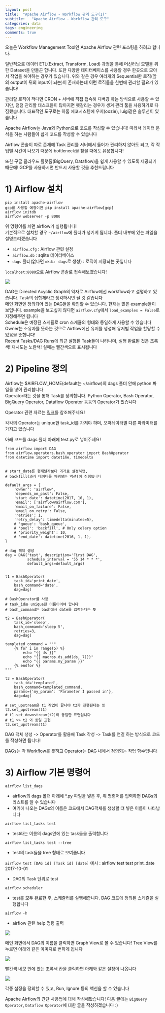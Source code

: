 ```yaml
---
layout: post
title:  "Apache Airflow - Workflow 관리 도구(1)"
subtitle:   "Apache Airflow - Workflow 관리 도구"
categories: data
tags: engineering
comments: true
---
```


오늘은 Workflow Management Tool인 Apache Airflow 관련 포스팅을 하려고 합니다. 

일반적으로 데이터 ETL(Extract, Transform, Load) 과정을 통해 머신러닝 모델을 위한 Dataset을 만들곤 합니다. 또한 다양한 데이터베이스를 사용할 경우 한곳으로 모아서 작업을 해야하는 경우가 있습니다. 
위와 같은 경우 여러개의 Sequential한 로직(앞의 output이 뒤의 input이 되는)이 존재하는데 이런 로직들을 한번에 관리할 필요가 있습니다!

관리할 로직이 적다면 CRON + 서버에 직접 접속해 디버깅 하는 방식으로 사용할 수 있지만, 점점 관리할 태스크들이 많아지면 헷갈리는 경우가 생겨 관리 툴을 사용하기로 다짐했습니다. 대표적인 도구로는 하둡 에코시스템에 우지(oozie), luigi같은 솔루션이 있습니다

Apache Airflow는 Java와 Python으로 코드를 작성할 수 있습니다! 따라서 데이터 분석을 하는 사람들이 쉽게 코드를 작성할 수 있습니다

Airflow 콘솔이 따로 존재해 Task 관리를 서버에서 들어가 관리하지 않아도 되고, 각 작업별 시간이 나오기 때문에 bottleneck을 찾을 때에도 유용합니다!

또한 구글 클라우드 플랫폼(BigQuery, Dataflow)을 쉽게 사용할 수 있도록 제공되기 때문에! GCP를 사용하시면 반드시 사용할 것을 추천드립니다

# 1) Airflow 설치
```
pip install apache-airflow
gcp를 사용할 예정이면 pip install apache-airflow[gcp]
airflow initdb
airflow webserver -p 8080
```

위 명령어를 치면 airflow가 실행됩니다!  
기본적으로 설치할 경우 ```~/airflow```에 폴더가 생기게 됩니다. 폴더 내부에 있는 파일을 설명드리겠습니다

- ```airflow.cfg``` : Airflow 관련 설정 
- ```airflow.db``` : sqlite 데이터베이스
- ```dags``` 폴더(없다면 ```mkdir dags```로 생성) : 로직이 저장되는 곳입니다

```localhost:8080```으로 Airflow 콘솔로 접속해보겠습니다!


<img src="https://raw.githubusercontent.com/zzsza/bigquery-tutorial/f80caf45a9f835ddc20442a56654baf8be927e52/tutorials/images/012_airflow_02.png">

DAG는 Directed Acyclic Graph의 약자로 Airflow에선 workflow라고 설명하고 있습니다. Task의 집합체라고 생각하시면 될 것 같습니다  
메인 화면엔 정의되어 있는 DAG들을 확인할 수 있습니다. 현재는 많은 example들이 보입니다. example을 보고싶지 않다면 ```airflow.cfg```에서 ```load_examples = False```로 지정해주면 됩니다  
Schedule은 예정된 스케쥴로 cron 스케쥴의 형태와 동일하게 사용할 수 있습니다  
Owner는 소유자를 뜻하는 것으로 Airflow에선 유저를 생성해 유저별 작업을 할당할 수 있음을 뜻합니다!  
Recent Tasks/DAG Runs에 최근 실행된 Task들이 나타나며, 실행 완료된 것은 초록색! 재시도는 노란색! 실패는 빨간색으로 표시됩니다


# 2) Pipeline 정의
Airflow는 $AIRFLOW_HOME(default는 ~/airflow)의 dags 폴더 안에 python 파일을 넣어 관리합니다  
Operator라는 것을 통해 Task를 정의합니다. Python Operator, Bash Operator, BigQuery Operator, Dataflow Operator 등등의 Operator가 있습니다

Operator 관련 자료는 [링크](https://airflow.incubator.apache.org/code.html#operator-api)를 참조해주세요!

각각의 Operator는 unique한 task_id를 가져야 하며, 오퍼레이터별 다른 파라미터를 가지고 있습니다

아래 코드를 dags 폴더 아래에 test.py로 넣어주세요!

```
from airflow import DAG
from airflow.operators.bash_operator import BashOperator
from datetime import datetime, timedelta
    

# start_date를 현재날자보다 과거로 설정하면, 
# backfill(과거 데이터를 채워넣는 액션)이 진행됩니다

default_args = {
    'owner': 'airflow',
    'depends_on_past': False,
    'start_date': datetime(2017, 10, 1),
    'email': ['airflow@airflow.com'],
    'email_on_failure': False,
    'email_on_retry': False,
    'retries': 1,
    'retry_delay': timedelta(minutes=5),
    # 'queue': 'bash_queue',
    # 'pool': 'backfill', # Only celery option
    # 'priority_weight': 10,
    # 'end_date': datetime(2016, 1, 1),
}

# dag 객체 생성
dag = DAG('test', description='First DAG', 
          schedule_interval = '55 14 * * *', 
          default_args=default_args)


t1 = BashOperator(
    task_id='print_date',
    bash_command='date',
    dag=dag)

# BashOperator를 사용
# task_id는 unique한 이름이어야 합니다
# bash_command는 bash에서 date를 입력한다는 뜻

t2 = BashOperator(
    task_id='sleep',
    bash_command='sleep 5',
    retries=3,
    dag=dag)

templated_command = """
    {% for i in range(5) %}
        echo "{{ ds }}"
        echo "{{ macros.ds_add(ds, 7)}}"
        echo "{{ params.my_param }}"
    {% endfor %}
"""

t3 = BashOperator(
    task_id='templated',
    bash_command=templated_command,
    params={'my_param': 'Parameter I passed in'},
    dag=dag)

# set_upstream은 t1 작업이 끝나야 t2가 진행된다는 뜻
t2.set_upstream(t1)
# t1.set_downstream(t2)와 동일한 표현입니다
# t1 >> t2 와 동일 표현
t3.set_upstream(t1)
```

DAG 객체 생성 -> Operator를 활용해 Task 작성 -> Task를 연결 하는 방식으로 코드를 작성하면 됩니다!

DAGs는 각 Workflow를 뜻하고 Operator는 DAG 내에서 정의되는 작업 함수입니다

# 3) Airflow 기본 명령어

```airflow list_dags```

- airflow의 dags 폴더 아래에 *.py 파일을 넣은 후, 위 명령어를 입력하면 DAGs의 리스트를 알 수 있습니다
- 여기에 나오는 DAGs의 이름은 코드에서 DAG객체를 생성할 떄 넣은 이름이 나타납니다

```airflow list_tasks test```

- test라는 이름의 dags안에 있는 task들을 출력합니다

```airflow list_tasks test --tree```

- test의 task들을 tree 형태로 보여줍니다

```airflow test [DAG id] [Task id] [date]```
예시 : airflow test test print_date 2017-10-01

- DAG의 Task 단위로 test

```airflow scheduler```

- test를 모두 완료한 후, 스케쥴러를 실행해줍니다. DAG 코드에 정의된 스케쥴을 실행합니다

```airflow -h```

- airflow 관련 help 명령 출력



<img src="https://raw.githubusercontent.com/zzsza/bigquery-tutorial/f80caf45a9f835ddc20442a56654baf8be927e52/tutorials/images/012_airflow_03.png">

메인 화면에서 DAG의 이름을 클릭하면 Graph View로 볼 수 있습니다! Tree View를 누르면 아래와 같은 이미지로 변하게 됩니다


<img src="https://raw.githubusercontent.com/zzsza/bigquery-tutorial/f80caf45a9f835ddc20442a56654baf8be927e52/tutorials/images/012_airflow_04.png">

빨간색 네모 안에 있는 초록색 칸을 클릭하면 아래와 같은 설정이 나옵니다

<img src="https://github.com/zzsza/bigquery-tutorial/raw/f80caf45a9f835ddc20442a56654baf8be927e52/tutorials/images/012_airflow_05.png">

각종 설정을 정의할 수 있고, Run, Ignore 등의 액션을 할 수 있습니다

Apache Airflow의 간단 사용법에 대해 작성해봤습니다! 다음 글에는 ```BigQuery Operator```, ```Dataflow Operator```에 대한 글을 작성하겠습니다 :)